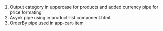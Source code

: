 1) Output category in uppercase for products and added currency pipe for price formating
2) Asynk pipe using in product-list.component.html.
3) OrderBy pipe used in app-cart-item